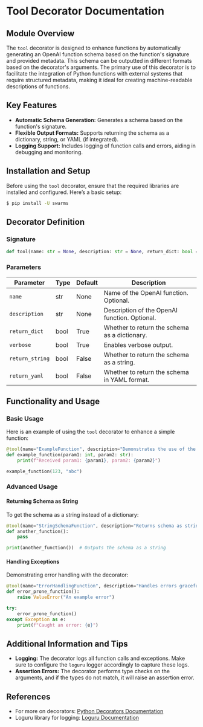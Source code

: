 
# Tool Decorator Documentation

## Module Overview

The `tool` decorator is designed to enhance functions by automatically generating an OpenAI function schema based on the function's signature and provided metadata. This schema can be outputted in different formats based on the decorator's arguments. The primary use of this decorator is to facilitate the integration of Python functions with external systems that require structured metadata, making it ideal for creating machine-readable descriptions of functions.

## Key Features

- **Automatic Schema Generation:** Generates a schema based on the function's signature.
- **Flexible Output Formats:** Supports returning the schema as a dictionary, string, or YAML (if integrated).
- **Logging Support:** Includes logging of function calls and errors, aiding in debugging and monitoring.

## Installation and Setup

Before using the `tool` decorator, ensure that the required libraries are installed and configured. Here’s a basic setup:

```bash
$ pip install -U swarms
```

## Decorator Definition

### Signature

```python
def tool(name: str = None, description: str = None, return_dict: bool = True, verbose: bool = True, return_string: bool = False, return_yaml: bool = False):
```

### Parameters

| Parameter        | Type    | Default | Description                                            |
|------------------|---------|---------|--------------------------------------------------------|
| `name`           | str     | None    | Name of the OpenAI function. Optional.                 |
| `description`    | str     | None    | Description of the OpenAI function. Optional.          |
| `return_dict`    | bool    | True    | Whether to return the schema as a dictionary.          |
| `verbose`        | bool    | True    | Enables verbose output.                                |
| `return_string`  | bool    | False   | Whether to return the schema as a string.              |
| `return_yaml`    | bool    | False   | Whether to return the schema in YAML format.           |

## Functionality and Usage

### Basic Usage

Here is an example of using the `tool` decorator to enhance a simple function:

```python
@tool(name="ExampleFunction", description="Demonstrates the use of the tool decorator")
def example_function(param1: int, param2: str):
    print(f"Received param1: {param1}, param2: {param2}")

example_function(123, "abc")
```

### Advanced Usage

#### Returning Schema as String

To get the schema as a string instead of a dictionary:

```python
@tool(name="StringSchemaFunction", description="Returns schema as string", return_dict=False, return_string=True)
def another_function():
    pass

print(another_function())  # Outputs the schema as a string
```

#### Handling Exceptions

Demonstrating error handling with the decorator:

```python
@tool(name="ErrorHandlingFunction", description="Handles errors gracefully")
def error_prone_function():
    raise ValueError("An example error")

try:
    error_prone_function()
except Exception as e:
    print(f"Caught an error: {e}")
```

## Additional Information and Tips

- **Logging:** The decorator logs all function calls and exceptions. Make sure to configure the `loguru` logger accordingly to capture these logs.
- **Assertion Errors:** The decorator performs type checks on the arguments, and if the types do not match, it will raise an assertion error.

## References

- For more on decorators: [Python Decorators Documentation](https://docs.python.org/3/glossary.html#term-decorator)
- Loguru library for logging: [Loguru Documentation](https://loguru.readthedocs.io/en/stable/)
